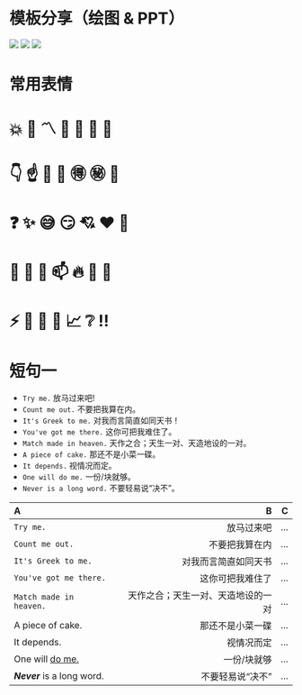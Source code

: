 # 模板分享（绘图 & PPT）

<img src="https://img.shields.io/badge/draw.io-绘图-ff5722.svg?colorB=00CD00&logo=diagramsdotnet" />
<img src="https://img.shields.io/badge/PPT-幻灯片-ff5722.svg?colorB=ff69b4&logo=wasmer" />
<img src="https://img.shields.io/badge/笔记-英语口语-ff5722.svg?colorB=FFB6C1&logo=microsoftonenote" />

# 常用表情

# :boom:  🤗  :part_alternation_mark:  :wave:  :yawning_face:   :bookmark_tabs:  :bookmark:
#  :point_down:   :point_up:   :raised_hands:   :clap:   :ideograph_advantage:   :secret:  :underage:
# :question: :sparkles: :sweat_smile:   :smirk:   :cupid:   :heart:  🤔
# :egg: :cut_of_meat: :milk_glass: :mailbox:   :fire:   :open_hands:  🧐
# :zap: :bell:  :scroll: :ledger:  :chart_with_upwards_trend: :grey_question:  :bangbang:

# 短句一

 -   `Try me.` 放马过来吧!
  -  `Count me out.` 不要把我算在内。
  -  `It's Greek to me.` 对我而言简直如同天书！
  -  `You've got me there.` 这你可把我难住了。
  -  `Match made in heaven.` 天作之合；天生一对、天造地设的一对。
  -  `A piece of cake.` 那还不是小菜一碟。
  -  `It depends.` 视情况而定。
  -  `One will do me.` 一份/块就够。
  -  `Never is a long word.` 不要轻易说“决不”。


| A | B | C |
| :- | -: | -: |
| `Try me.` | 放马过来吧| ... |
| `Count me out.` | 不要把我算在内| ... |
| `It's Greek to me.` | 对我而言简直如同天书| ... |
| `You've got me there.` | 这你可把我难住了| ... |
| `Match made in heaven.` | 天作之合；天生一对、天造地设的一对| ... |
| A piece of cake. | 那还不是小菜一碟     | ... |
| It depends. | 视情况而定     | ... |
| One will <ins>do me.</ins> | 一份/块就够         | ... |
| ***Never*** is a long word. | 不要轻易说“决不”     | ... |
